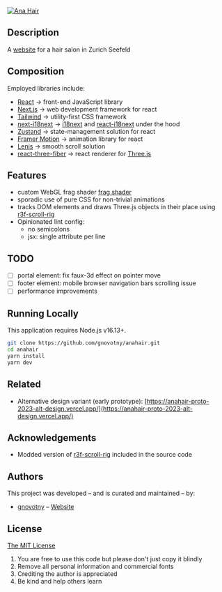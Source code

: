 [![Ana Hair](https://www.ananovotny.ch/icons/android-chrome-192x192.png)](https://www.ananovotny.ch)

## Description

A [website](https://www.ananovotny.ch) for a hair salon in Zurich Seefeld


## Composition

Employed libraries include:

- [React](https://nextjs.org) -> front-end JavaScript library
- [Next.js](https://nextjs.org) -> web development framework for react
- [Tailwind](https://tailwindcss.com/) -> utility-first CSS framework
- [next-i18next](https://github.com/i18next/next-i18next) -> [i18next](https://www.i18next.com/) and [react-i18next](https://github.com/i18next/react-i18next) under the hood
- [Zustand](https://github.com/pmndrs/zustand) -> state-management solution for react
- [Framer Motion](https://www.framer.com/motion/) -> animation library for react
- [Lenis](https://github.com/studio-freight/lenis) -> smooth scroll solution
- [react-three-fiber](https://github.com/pmndrs/react-three-fiber) -> react renderer for [Three.js](https://threejs.org/)

## Features

- custom WebGL frag shader [frag shader](./src/components/layout/views/portal/scene/shaders/fragment.glsl)
- sporadic use of pure CSS for non-trivial animations
- tracks DOM elements and draws Three.js objects in their place using [r3f-scroll-rig](https://github.com/14islands/r3f-scroll-rig)
- Opinionated lint config:
  - no semicolons
  - jsx: single attribute per line


## TODO

- [ ] portal element: fix faux-3d effect on pointer move
- [ ] footer element: mobile browser navigation bars scrolling issue
- [ ] performance improvements

## Running Locally

This application requires Node.js v16.13+.

```bash
git clone https://github.com/gnovotny/anahair.git
cd anahair
yarn install
yarn dev
```
## Related

- Alternative design variant (early prototype): [https://anahair-proto-2023-alt-design.vercel.app/](https://anahair-proto-2023-alt-design.vercel.app/)

## Acknowledgements

- Modded version of [r3f-scroll-rig](https://github.com/14islands/r3f-scroll-rig) included in the source code

## Authors

This project was developed – and is curated and maintained – by:

- [gnovotny](https://github.com/gnovotny) – [Website](https://gnovotny.ch)

## License

[The MIT License](https://opensource.org/licenses/MIT)

1. You are free to use this code but please don't just copy it blindly
2. Remove all personal information and commercial fonts
3. Crediting the author is appreciated
4. Be kind and help others learn

